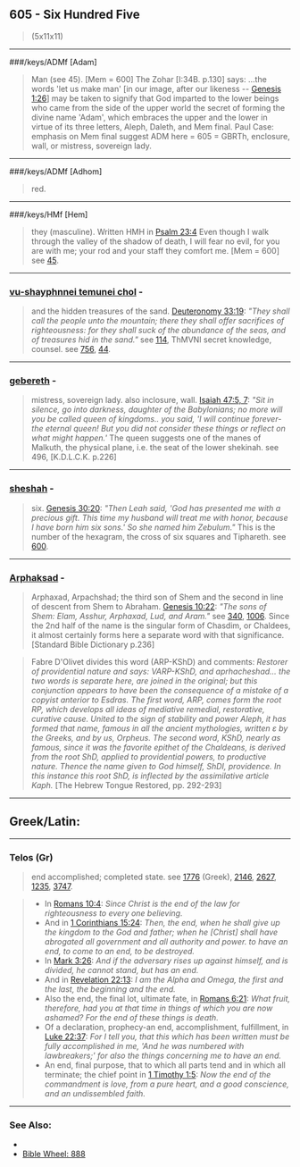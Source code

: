 ## 605 - Six Hundred Five
> (5x11x11)

---

###/keys/ADMf [Adam]
> Man (see 45). [Mem = 600] The Zohar [I:34B. p.130] says: ...the words 'let us make man' [in our image, after our likeness -- [Genesis 1:26](http://biblehub.com/genesis/1-26.htm)] may be taken to signify that God imparted to the lower beings who came from the side of the upper world the secret of forming the divine name 'Adam', which embraces the upper and the lower in virtue of its three letters, Aleph, Daleth, and Mem final. Paul Case: emphasis on Mem final suggest ADM here = 605 = GBRTh, enclosure, wall, or mistress, sovereign lady.

---

###/keys/ADMf [Adhom]
> red.

---

###/keys/HMf [Hem]
> they (masculine). Written HMH in [Psalm 23:4](http://biblehub.com/psalms/23-4.htm) Even though I walk through the valley of the shadow of death, I will fear no evil, for you are with me; your rod and your staff they comfort me. [Mem = 600] see [45](45).

---

### [vu-shayphnnei temunei chol](/keys/VShPNI.ThMVNI.ChVL) - 
> and the hidden treasures of the sand. [Deuteronomy 33:19](http://biblehub.com/deuteronomy/33-19.htm): *"They shall call the people unto the mountain; there they shall offer sacrifices of righteousness: for they shall suck of the abundance of the seas, and of treasures hid in the sand."* see [114](114), ThMVNI secret knowledge, counsel. see [756](756), [44](44).

---

### [gebereth](/keys/GBRTh) - 
> mistress, sovereign lady. also inclosure, wall. [Isaiah 47:5, 7](https://www.biblegateway.com/passage/?search=Isaiah+47%3A5,7&version=AKJV;WLC): *"Sit in silence, go into darkness, daughter of the Babylonians; no more will you be called queen of kingdoms.. you said, 'I will continue forever-the eternal queen! But you did not consider these things or reflect on what might happen.'* The queen suggests one of the manes of Malkuth, the physical plane, i.e. the seat of the lower shekinah. see 496, [K.D.L.C.K. p.226]

---

### [sheshah](/keys/ShShH) - 
> six. [Genesis 30:20](http://biblehub.com/genesis/30-20.htm): *"Then Leah said, 'God has presented me with a precious gift. This time my husband will treat me with honor, because I have born him six sons.' So she named him Zebulum."* This is the number of the hexagram, the cross of six squares and Tiphareth. see [600](600).

---

### [Arphaksad](/keys/ARPKShD) - 
> Arphaxad, Arpachshad; the third son of Shem and the second in line of descent from Shem to Abraham. [Genesis 10:22](http://biblehub.com/genesis/10-22.htm): *"The sons of Shem: Elam, Asshur, Arphaxad, Lud, and Aram."* see [340](340), [1006](1006). Since the 2nd half of the name is the singular form of Chasdim, or Chaldees, it almost certainly forms here a separate word with that significance. [Standard Bible Dictionary p.236]

> Fabre D'Olivet divides this word (ARP-KShD) and comments: *Restorer of providential nature and says: VARP-KShD, and aprhacheshad... the two words is separate here, are joined in the original; but this conjunction appears to have been the consequence of a mistake of a copyist anterior to Esdras. The first word, ARP, comes form the root RP, which develops all ideas of mediative remedial, restorative, curative cause. United to the sign of stability and power Aleph, it has formed that name, famous in all the ancient mythologies, written ε by the Greeks, and by us, Orpheus. The second word, KShD, nearly as famous, since it was the favorite epithet of the Chaldeans, is derived from the root ShD, applied to providential powers, to productive nature. Thence the name given to God himself, ShDI, providence. In this instance this root ShD, is inflected by the assimilative article Kaph.* [The Hebrew Tongue Restored, pp. 292-293]

---

## Greek/Latin:

---

### Telos (Gr)
> end accomplished; completed state. see [1776](1776) (Greek), [2146](2146), [2627](2627), [1235](1235), [3747](3747).

> - In [Romans 10:4](http://biblehub.com/romans/10-4.htm): *Since Christ is the end of the law for righteousness to every one believing.*
> - And in [1 Corinthians 15:24](http://biblehub.com/1_corinthians/15-24.htm): *Then, the end, when he shall give up the kingdom to the God and father; when he [Christ] shall have abrogated all government and all authority and power. to have an end, to come to an end, to be destroyed.*
> - In [Mark 3:26](http://biblehub.com/mark/3-26.htm): *And if the adversary rises up against himself, and is divided, he cannot stand, but has an end.*
> - And in [Revelation 22:13](http://biblehub.com/revelation/22-13.htm): *I am the Alpha and Omega, the first and the last, the beginning and the end.*
> - Also the end, the final lot, ultimate fate, in [Romans 6:21](http://biblehub.com/romans/6-21.htm): *What fruit, therefore, had you at that time in things of which you are now ashamed? For the end of these things is death.*
> - Of a declaration, prophecy-an end, accomplishment, fulfillment, in [Luke 22:37](http://biblehub.com/luke/22-37.htm): *For I tell you, that this which has been written must be fully accomplished in me, 'And he was numbered with lawbreakers;' for also the things concerning me to have an end.*
> - An end, final purpose, that to which all parts tend and in which all terminate; the chief point in [1 Timothy 1:5](http://biblehub.com/1_timothy/1-5.htm): *Now the end of the commandment is love, from a pure heart, and a good conscience, and an undissembled faith.*

---

### See Also:

- 
- [Bible Wheel: 888](https://www.biblewheel.com//GR/GR_Database.php?SearchBy_Gematria=888)

